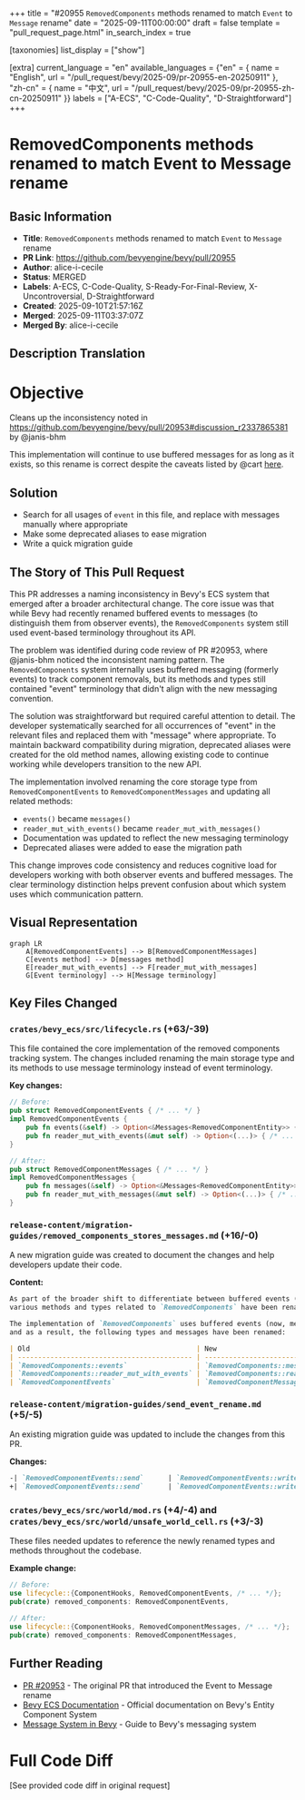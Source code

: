 +++
title = "#20955 `RemovedComponents` methods renamed to match `Event` to `Message` rename"
date = "2025-09-11T00:00:00"
draft = false
template = "pull_request_page.html"
in_search_index = true

[taxonomies]
list_display = ["show"]

[extra]
current_language = "en"
available_languages = {"en" = { name = "English", url = "/pull_request/bevy/2025-09/pr-20955-en-20250911" }, "zh-cn" = { name = "中文", url = "/pull_request/bevy/2025-09/pr-20955-zh-cn-20250911" }}
labels = ["A-ECS", "C-Code-Quality", "D-Straightforward"]
+++

# RemovedComponents methods renamed to match Event to Message rename

## Basic Information
- **Title**: `RemovedComponents` methods renamed to match `Event` to `Message` rename
- **PR Link**: https://github.com/bevyengine/bevy/pull/20955
- **Author**: alice-i-cecile
- **Status**: MERGED
- **Labels**: A-ECS, C-Code-Quality, S-Ready-For-Final-Review, X-Uncontroversial, D-Straightforward
- **Created**: 2025-09-10T21:57:16Z
- **Merged**: 2025-09-11T03:37:07Z
- **Merged By**: alice-i-cecile

## Description Translation
# Objective

Cleans up the inconsistency noted in https://github.com/bevyengine/bevy/pull/20953#discussion_r2337865381 by @janis-bhm

This implementation will continue to use buffered messages for as long as it exists, so this rename is correct despite the caveats listed by @cart [here](https://github.com/bevyengine/bevy/pull/20953#issuecomment-3276401449).

## Solution

- Search for all usages of `event` in this file, and replace with messages manually where appropriate
- Make some deprecated aliases to ease migration
- Write a quick migration guide

## The Story of This Pull Request

This PR addresses a naming inconsistency in Bevy's ECS system that emerged after a broader architectural change. The core issue was that while Bevy had recently renamed buffered events to messages (to distinguish them from observer events), the `RemovedComponents` system still used event-based terminology throughout its API.

The problem was identified during code review of PR #20953, where @janis-bhm noticed the inconsistent naming pattern. The `RemovedComponents` system internally uses buffered messaging (formerly events) to track component removals, but its methods and types still contained "event" terminology that didn't align with the new messaging convention.

The solution was straightforward but required careful attention to detail. The developer systematically searched for all occurrences of "event" in the relevant files and replaced them with "message" where appropriate. To maintain backward compatibility during migration, deprecated aliases were created for the old method names, allowing existing code to continue working while developers transition to the new API.

The implementation involved renaming the core storage type from `RemovedComponentEvents` to `RemovedComponentMessages` and updating all related methods:
- `events()` became `messages()`
- `reader_mut_with_events()` became `reader_mut_with_messages()`
- Documentation was updated to reflect the new messaging terminology
- Deprecated aliases were added to ease the migration path

This change improves code consistency and reduces cognitive load for developers working with both observer events and buffered messages. The clear terminology distinction helps prevent confusion about which system uses which communication pattern.

## Visual Representation

```mermaid
graph LR
    A[RemovedComponentEvents] --> B[RemovedComponentMessages]
    C[events method] --> D[messages method]
    E[reader_mut_with_events] --> F[reader_mut_with_messages]
    G[Event terminology] --> H[Message terminology]
```

## Key Files Changed

### `crates/bevy_ecs/src/lifecycle.rs` (+63/-39)
This file contained the core implementation of the removed components tracking system. The changes included renaming the main storage type and its methods to use message terminology instead of event terminology.

**Key changes:**
```rust
// Before:
pub struct RemovedComponentEvents { /* ... */ }
impl RemovedComponentEvents {
    pub fn events(&self) -> Option<&Messages<RemovedComponentEntity>> { /* ... */ }
    pub fn reader_mut_with_events(&mut self) -> Option<(...)> { /* ... */ }
}

// After:
pub struct RemovedComponentMessages { /* ... */ }
impl RemovedComponentMessages {
    pub fn messages(&self) -> Option<&Messages<RemovedComponentEntity>> { /* ... */ }
    pub fn reader_mut_with_messages(&mut self) -> Option<(...)> { /* ... */ }
}
```

### `release-content/migration-guides/removed_components_stores_messages.md` (+16/-0)
A new migration guide was created to document the changes and help developers update their code.

**Content:**
```markdown
As part of the broader shift to differentiate between buffered events (0.16's `EventWriter`/`EventReader`) and observer-events,
various methods and types related to `RemovedComponents` have been renamed.

The implementation of `RemovedComponents` uses buffered events (now, messages):
and as a result, the following types and messages have been renamed:

| Old                                         | New                                           |
| ------------------------------------------- | --------------------------------------------- |
| `RemovedComponents::events`                 | `RemovedComponents::messages`                 |
| `RemovedComponents::reader_mut_with_events` | `RemovedComponents::reader_mut_with_messages` |
| `RemovedComponentEvents`                    | `RemovedComponentMessages`                    |
```

### `release-content/migration-guides/send_event_rename.md` (+5/-5)
An existing migration guide was updated to include the changes from this PR.

**Changes:**
```markdown
-| `RemovedComponentEvents::send`      | `RemovedComponentEvents::write`      |
+| `RemovedComponentEvents::send`      | `RemovedComponentEvents::write`        |
```

### `crates/bevy_ecs/src/world/mod.rs` (+4/-4) and `crates/bevy_ecs/src/world/unsafe_world_cell.rs` (+3/-3)
These files needed updates to reference the newly renamed types and methods throughout the codebase.

**Example change:**
```rust
// Before:
use lifecycle::{ComponentHooks, RemovedComponentEvents, /* ... */};
pub(crate) removed_components: RemovedComponentEvents,

// After:
use lifecycle::{ComponentHooks, RemovedComponentMessages, /* ... */};
pub(crate) removed_components: RemovedComponentMessages,
```

## Further Reading

- [PR #20953](https://github.com/bevyengine/bevy/pull/20953) - The original PR that introduced the Event to Message rename
- [Bevy ECS Documentation](https://bevyengine.org/learn/books/the-bevy-book/ecs/) - Official documentation on Bevy's Entity Component System
- [Message System in Bevy](https://bevyengine.org/learn/books/the-bevy-book/ecs/messages/) - Guide to Bevy's messaging system

# Full Code Diff
[See provided code diff in original request]